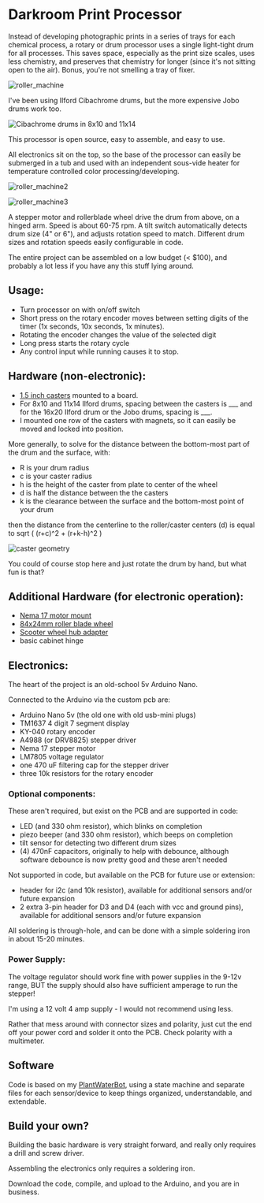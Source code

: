 # Darkroom Print Processor

Instead of developing photographic prints in a series of trays for each chemical process, a 
rotary or drum processor uses a single light-tight drum for all processes.  This saves space,
especially as the print size scales, uses less chemistry, and preserves that chemistry for
longer (since it's not sitting open to the air).  Bonus, you're not smelling a tray of fixer.

![roller_machine](img/IMG_9899_l.jpeg)

I've been using Ilford Cibachrome drums, but the more expensive Jobo drums work too.

![Cibachrome drums in 8x10 and 11x14](img/Cibachrome%20drums.jpg)

This processor is open source, easy to assemble, and easy to use.  

All electronics sit on the top, so the base of the processor can easily be 
submerged in a tub and used with an independent sous-vide heater for temperature controlled 
color processing/developing.  

![roller_machine2](img/IMG_9900_l.jpeg)

![roller_machine3](img/IMG_9901_l.jpeg)

A stepper motor and rollerblade wheel drive the drum from above, on a hinged arm.  Speed is about 
60-75 rpm.  A tilt switch automatically detects drum size (4" or 6"), and adjusts rotation speed to 
match.  Different drum sizes and rotation speeds easily configurable in code.

The entire project can be assembled on a low budget (< $100), and probably a lot less if you 
have any this stuff lying around.


## Usage:
 - Turn processor on with on/off switch
 - Short press on the rotary encoder moves between setting digits of the timer (1x seconds, 10x
seconds, 1x minutes).
 - Rotating the encoder changes the value of the selected digit
 - Long press starts the rotary cycle
 - Any control input while running causes it to stop.



## Hardware (non-electronic):

 - [1.5 inch casters](https://www.amazon.com/gp/product/B09V74CMRQ/ref=ppx_yo_dt_b_search_asin_title?ie=UTF8&psc=1) mounted to a board.
 - For 8x10 and 11x14 Ilford drums, spacing between the casters is ___ and for the 16x20 Ilford drum or the Jobo drums, spacing is ___.
 - I mounted one row of the casters with magnets, so it can easily be moved and locked into position.

More generally, to solve for the distance between the bottom-most part of the drum and the surface, with:
 - R is your drum radius
 - c is your caster radius
 - h is the height of the caster from plate to center of the wheel
 - d is half the distance between the the casters
 - k is the clearance between the surface and the bottom-most point of your drum

then the distance from the centerline to the roller/caster centers (d) is equal to sqrt ( (r+c)^2 + (r+k-h)^2 )

![caster geometry](img/caster%20geometry.jpeg)

You could of course stop here and just rotate the drum by hand, but what fun is that?

## Additional Hardware (for electronic operation):

 - [Nema 17 motor mount](https://www.pololu.com/product/2266)
 - [84x24mm roller blade wheel](https://www.pololu.com/product/3275)
 - [Scooter wheel hub adapter](https://www.pololu.com/product/2673)
 - basic cabinet hinge

## Electronics:

The heart of the project is an old-school 5v Arduino Nano.

Connected to the Arduino via the custom pcb are:
 - Arduino Nano 5v (the old one with old usb-mini plugs)
 - TM1637 4 digit 7 segment display
 - KY-040 rotary encoder
 - A4988 (or DRV8825) stepper driver
 - Nema 17 stepper motor
 - LM7805 voltage regulator
 - one 470 uF filtering cap for the stepper driver
 - three 10k resistors for the rotary encoder


### Optional components:  

These aren't required, but exist on the PCB and are supported in code:
 - LED (and 330 ohm resistor), which blinks on completion
 - piezo beeper (and 330 ohm resistor), which beeps on completion
 - tilt sensor for detecting two different drum sizes
 - (4) 470nF capacitors, originally to help with debounce, although software debounce is now pretty good and these aren't needed

 Not supported in code, but available on the PCB for future use or extension:
 - header for i2c (and 10k resistor), available for additional sensors and/or future expansion
 - 2 extra 3-pin header for D3 and D4 (each with vcc and ground pins), available for additional sensors and/or future expansion


All soldering is through-hole, and can be done with a simple soldering iron in about 15-20 minutes.

### Power Supply:

The voltage regulator should work fine with power supplies in the 9-12v range, BUT the supply should also have sufficient amperage to run the stepper!  

I'm using a 12 volt 4 amp supply - I would not recommend using less.

Rather that mess around with connector sizes and polarity, just cut the end off your power cord and 
solder it onto the PCB.  Check polarity with a multimeter.

## Software

Code is based on my [PlantWaterBot](https://github.com/brianssparetime/PlantWaterBot), using a state machine and separate files for each
sensor/device to keep things organized, understandable, and extendable.


## Build your own?

Building the basic hardware is very straight forward, and really only requires a drill and screw driver.

Assembling the electronics only requires a soldering iron.

Download the code, compile, and upload to the Arduino, and you are in business.


